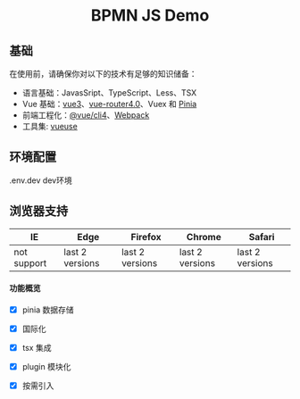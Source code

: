 <h1 align="center">BPMN JS Demo</h1>


## 基础
在使用前，请确保你对以下的技术有足够的知识储备：

- 语言基础：JavasSript、TypeScript、Less、TSX
- Vue 基础：[vue3](https://v3.cn.vuejs.org/)、[vue-router4.0](https://next.router.vuejs.org/)、Vuex 和 [Pinia](https://pinia.esm.dev/)
- 前端工程化：[@vue/cli4](https://cli.vuejs.org/zh/guide/)、[Webpack](https://webpack.docschina.org/concepts/)
- 工具集: [vueuse](https://vueuse.org/)

## 环境配置
.env.dev         dev环境

## 浏览器支持
| IE          | Edge            | Firefox         | Chrome          | Safari          |
| ----------- | --------------- | --------------- | --------------- | --------------- |
| not support | last 2 versions | last 2 versions | last 2 versions | last 2 versions |


#### 功能概览
- [x] pinia 数据存储
- [x] 国际化
- [x] tsx 集成
- [x] plugin 模块化
- [x] 按需引入



